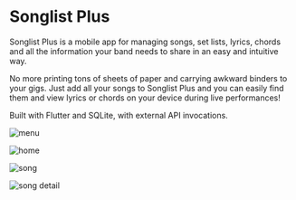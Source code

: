 # Songlist Plus

Songlist Plus is a mobile app for managing songs, set lists, lyrics, chords and all the information your band needs to share in an easy and intuitive way.

No more printing tons of sheets of paper and carrying awkward binders to your gigs. Just add all your songs to Songlist Plus and you can easily find them and view lyrics or chords on your device during live performances!

Built with Flutter and SQLite, with external API invocations.

![menu](https://play-lh.googleusercontent.com/DrFOueNNf3Mjq1-p8XeDTDxbcDo8EhWTMCO209r--zFl_RcQ1wwhzwEFXUaqoapZNQ=w2560-h1440-rw) 

![home](https://play-lh.googleusercontent.com/GAUaL4bPvFCc3Hj10UCi7t0LvigIBewdByBlRiRU7wDROZjiuPFyG4UfD5rotWrdajs=w2560-h1440-rw)

![song](https://play-lh.googleusercontent.com/YJ0y_OpTLiH9mLVW36aB0b-5T7jp9qdT2Q0KAkd8MYeGrAdUWzbX5jYK-_BLXfOT77Q=w2560-h1440-rw) 

![song detail](https://play-lh.googleusercontent.com/MjjIZgi6f6J1KcCv6Z52iWYfha3XQM3hE7olaZY20FtVHbFsRDqjadMbCZOhe55jjYs=w2560-h1440-rw)

